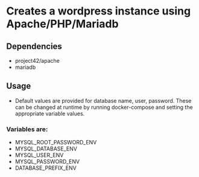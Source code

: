# Creates a wordpress instance using Apache/PHP/Mariadb

## Dependencies
* project42/apache
* mariadb

## Usage
* Default values are provided for database name, user, password. These can be changed at runtime by running docker-compose and setting the appropriate variable values.

### Variables are:

* MYSQL_ROOT_PASSWORD_ENV
* MYSQL_DATABASE_ENV
* MYSQL_USER_ENV
* MYSQL_PASSWORD_ENV
* DATABASE_PREFIX_ENV
